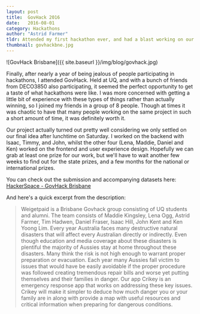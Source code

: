 ```yaml
---
layout: post
title:  GovHack 2016
date:   2016-08-01
category: Hackathons
author: "Astrid Farmer"
tldr: Attended my first hackathon ever, and had a blast working on our project for 48 hours.
thumbnail: govhackbne.jpg
---
```


 ![GovHack Brisbane]({{ site.baseurl }}/img/blog/govhack.jpg)

 Finally, after nearly a year of being jealous of people participating in hackathons, I attended GovHack. Held at UQ,
 and with a bunch of friends from DECO3850 also participating, it seemed the perfect opportunity to get a taste of what
 hackathons were like. I was more concerned with getting a little bit of experience with these types of things rather than actually winning, so I joined my friends in a group of 8 people. Though at times it was chaotic to have that many people working on the same project in such a short amount of time, it was definitely worth it.

 Our project actually turned out pretty well considering we only settled on our final idea after lunchtime on Saturday. I worked on the backend with Isaac, Timmy, and John, whilst the other four (Lena, Maddie, Daniel and Ken) worked on the frontend and user experience design. Hopefully we can grab at least one prize for our work, but we'll have to wait another few weeks to find out for the state prizes, and a few months for the national or international prizes.

 You can check out the submission and accompanying datasets here:
 [HackerSpace - GovHack Brisbane](https://2016.hackerspace.govhack.org/content/crikey-helping-your-community)

 And here's a quick excerpt from the description:

> Weigetpaid is a Brisbane Govhack group consisting of UQ students and alumni. The team consists of Maddie Kingsley, Lena Ogg, Astrid Farmer, Tim Hadwen, Daniel Fraser, Isaac Hill, John Kent and Ken Yoong Lim. Every year Australia faces many destructive natural disasters that will affect every Australian directly or indirectly. Even though education and media coverage about these disasters is plentiful the majority of Aussies stay at home throughout these disasters. Many think the risk is not high enough to warrant proper preparation or evacuation. Each year many Aussies fall victim to issues that would have be easily avoidable if the proper procedure was followed creating tremendous repair bills and worse yet putting themselves and their families in danger. Our app Crikey is an emergency response app that works on addressing these key issues. Crikey will make it simpler to deduce how much danger you or your family are in along with provide a map with useful resources and critical information when preparing for dangerous conditions.

 
